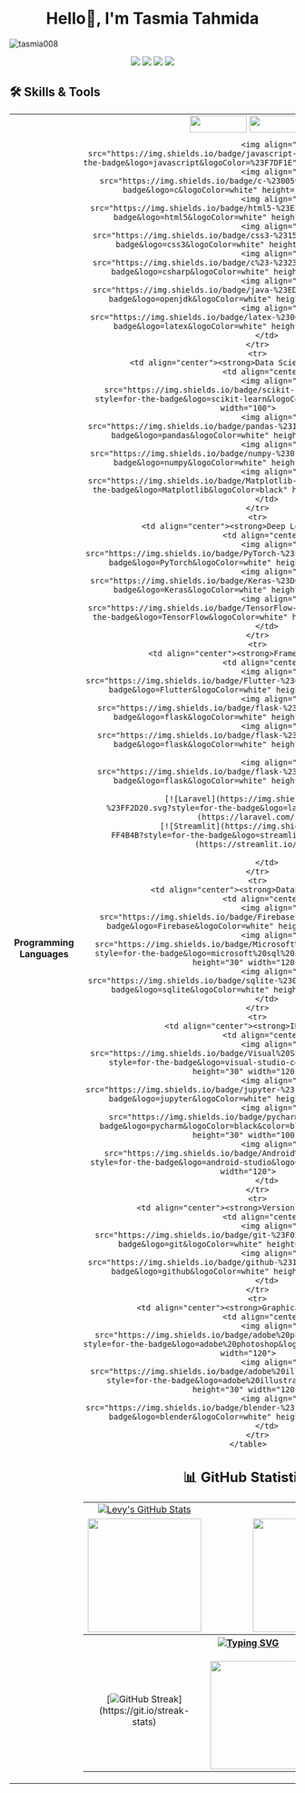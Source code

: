 <h1 align="center">Hello👋, I'm Tasmia Tahmida</h1>
<!-- <h3 align="center">A passionate full  developer from Bangladesh</h3> -->


<!-- !<img src="https://img.shields.io/badge/Keras-%23D00000.svg?style=for-the-badge&logo=Keras&logoColor=white" height="30" width="100"> -->
<!-- ![Keras](https://img.shields.io/badge/Keras-%23D00000.svg?style=for-the-badge&logo=Keras&logoColor=white) -->

<p align="left"> <img src="https://komarev.com/ghpvc/?username=tasmia008&label=Profile%20views&color=0e75b6&style=flat" alt="tasmia008" /> </p>

<!--<p align="left"> <a href="https://github.com/ryo-ma/github-profile-trophy"><img src="https://github-profile-trophy.vercel.app/?username=tasmia008" alt="tasmia008" /></a> </p>!-->

<div align="center">
    <a href="https://drive.google.com/file/d/1OHH8bnSzPW_yap_VQOxVj45jh-jsgkEl/view?usp=sharing/view?usp=sharing"><img src="https://img.shields.io/badge/Resume-d62828?style=for-the-badge&logo=researchgate&logoColor=02c39a"></a>
    <a href="https://www.linkedin.com/in/tasmia-tahmida-711427177"><img src="https://img.shields.io/badge/linkedin-%230077B5.svg?style=for-the-badge&logo=linkedin&logoColor=white"></a>
    <a href="https://tasmia008.github.io/"><img src="https://img.shields.io/badge/Portfolio-%23000000.svg?style=for-the-badge&logo=firefox&logoColor=#FF7139"></a>
    <a href="https://www.kaggle.com/tasmiatahmida"><img src="https://img.shields.io/badge/Kaggle-035a7d?style=for-the-badge&logo=kaggle&logoColor=white"></a>
<!--     <a href="https://www.kaggle.com/tasmiatahmida"><img src="https://img.shields.io/badge/linkedin-%230077B5.svg?style=for-the-badge&logo=linkedin&logoColor=white"></a> -->
</div>



## 🛠️ Skills & Tools
<div align="center">
    <table>
        <tr>
            <td align="center"><strong>Programming Languages</strong></td>
            <td align="center">
                    <img align="center" src="https://img.shields.io/badge/python-3670A0?style=for-the-badge&logo=python&logoColor=ffdd54" height="30" width="100">
                    <img align="center" src=https://img.shields.io/badge/-c++-black?logo=c%2B%2B&style=social=for-the-badge&logo=javascript&logoColor=%23F7DF1E" height="30" width="100">

                    <img align="center" src="https://img.shields.io/badge/javascript-%23323330.svg?style=for-the-badge&logo=javascript&logoColor=%23F7DF1E" height="30" width="100">
                    <img align="center" src="https://img.shields.io/badge/c-%2300599C.svg?style=for-the-badge&logo=c&logoColor=white" height="30" width="100">
                    <img align="center" src="https://img.shields.io/badge/html5-%23E34F26.svg?style=for-the-badge&logo=html5&logoColor=white" height="30" width="100">
                    <img align="center" src="https://img.shields.io/badge/css3-%231572B6.svg?style=for-the-badge&logo=css3&logoColor=white" height="30" width="100">
                    <img align="center" src="https://img.shields.io/badge/c%23-%23239120.svg?style=for-the-badge&logo=csharp&logoColor=white" height="30" width="100">
                    <img align="center" src="https://img.shields.io/badge/java-%23ED8B00.svg?style=for-the-badge&logo=openjdk&logoColor=white" height="30" width="100">
                    <img align="center" src="https://img.shields.io/badge/latex-%23008080.svg?style=for-the-badge&logo=latex&logoColor=white" height="30" width="100">
            </td>
        </tr>
        <tr>
            <td align="center"><strong>Data Science Tools</strong></td>
            <td align="center">
                    <img align="center" src="https://img.shields.io/badge/scikit--learn-%23F7931E.svg?style=for-the-badge&logo=scikit-learn&logoColor=white" height="30" width="100">
                    <img align="center" src="https://img.shields.io/badge/pandas-%23150458.svg?style=for-the-badge&logo=pandas&logoColor=white" height="30" width="100">
                    <img align="center" src="https://img.shields.io/badge/numpy-%23013243.svg?style=for-the-badge&logo=numpy&logoColor=white" height="30" width="100">
                    <img align="center" src="https://img.shields.io/badge/Matplotlib-%23ffffff.svg?style=for-the-badge&logo=Matplotlib&logoColor=black" height="30" width="100">
            </td>
        </tr>
        <tr>
            <td align="center"><strong>Deep Learning</strong></td>
            <td align="center">
                    <img align="center" src="https://img.shields.io/badge/PyTorch-%23EE4C2C.svg?style=for-the-badge&logo=PyTorch&logoColor=white" height="30" width="100">
                    <img align="center" src="https://img.shields.io/badge/Keras-%23D00000.svg?style=for-the-badge&logo=Keras&logoColor=white" height="30" width="100">
                    <img align="center" src="https://img.shields.io/badge/TensorFlow-%23FF6F00.svg?style=for-the-badge&logo=TensorFlow&logoColor=white" height="30" width="100">
            </td>
        </tr>
        <tr>
            <td align="center"><strong>Frameworks</strong></td>
            <td align="center">
                    <img align="center" src="https://img.shields.io/badge/Flutter-%2302569B.svg?style=for-the-badge&logo=Flutter&logoColor=white" height="30" width="100">
                    <img align="center" src="https://img.shields.io/badge/flask-%23000.svg?style=for-the-badge&logo=flask&logoColor=white" height="30" width="100">
                    <img align="center" src="https://img.shields.io/badge/flask-%23000.svg?style=for-the-badge&logo=flask&logoColor=white" height="30" width="100">

                    <img align="center" src="https://img.shields.io/badge/flask-%23000.svg?style=for-the-badge&logo=flask&logoColor=white" height="30" width="100">

                    [![Laravel](https://img.shields.io/badge/vellaravel-%23FF2D20.svg?style=for-the-badge&logo=lara&logoColor=white)](https://laravel.com/)
                   [![Streamlit](https://img.shields.io/badge/Streamlit-FF4B4B?style=for-the-badge&logo=streamlit&logoColor=white)](https://streamlit.io/)

            </td>
        </tr>
        <tr>
            <td align="center"><strong>Databases</strong></td>
            <td align="center">
                    <img align="center" src="https://img.shields.io/badge/Firebase-039BE5?style=for-the-badge&logo=Firebase&logoColor=white" height="30" width="100">
                    <img align="center" src="https://img.shields.io/badge/Microsoft%20SQL%20Server-CC2927?style=for-the-badge&logo=microsoft%20sql%20server&logoColor=white" height="30" width="120">
                    <img align="center" src="https://img.shields.io/badge/sqlite-%2307405e.svg?style=for-the-badge&logo=sqlite&logoColor=white" height="30" width="100">
            </td>
        </tr>
        <tr>
            <td align="center"><strong>IDE</strong></td>
            <td align="center">
                    <img align="center" src="https://img.shields.io/badge/Visual%20Studio%20Code-0078d7.svg?style=for-the-badge&logo=visual-studio-code&logoColor=white" height="30" width="120">
                    <img align="center" src="https://img.shields.io/badge/jupyter-%23FA0F00.svg?style=for-the-badge&logo=jupyter&logoColor=white" height="30" width="100">
                    <img align="center" src="https://img.shields.io/badge/pycharm-143?style=for-the-badge&logo=pycharm&logoColor=black&color=black&labelColor=green" height="30" width="100">
                    <img align="center" src="https://img.shields.io/badge/Android%20Studio-3DDC84.svg?style=for-the-badge&logo=android-studio&logoColor=white" height="30" width="120">
            </td>
        </tr>
        <tr>
            <td align="center"><strong>Version Control</strong></td>
            <td align="center">
                    <img align="center" src="https://img.shields.io/badge/git-%23F05033.svg?style=for-the-badge&logo=git&logoColor=white" height="30" width="100">
                    <img align="center" src="https://img.shields.io/badge/github-%23121011.svg?style=for-the-badge&logo=github&logoColor=white" height="30" width="100">
            </td>
        </tr>
        <tr>
            <td align="center"><strong>Graphical Tools</strong></td>
            <td align="center">
                    <img align="center" src="https://img.shields.io/badge/adobe%20photoshop-%2331A8FF.svg?style=for-the-badge&logo=adobe%20photoshop&logoColor=white" height="30" width="120">
                    <img align="center" src="https://img.shields.io/badge/adobe%20illustrator-%23FF9A00.svg?style=for-the-badge&logo=adobe%20illustrator&logoColor=white" height="30" width="120">
                    <img align="center" src="https://img.shields.io/badge/blender-%23F5792A.svg?style=for-the-badge&logo=blender&logoColor=white" height="30" width="100">
            </td>
        </tr>
    </table>
</div>







<!---
## Skills & Tools
<div align="center">
    <table>
        <tr>
            <th colspan="6"><strong>Programming Languages</strong></th>
        </tr>
        <tr>
            <td align="center"><img src="https://github.com/devicons/devicon/blob/v2.15.1/icons/python/python-original-wordmark.svg" height="80" width="80"></td>
            <td align="center"><img src="https://github.com/devicons/devicon/blob/v2.15.1/icons/dart/dart-original-wordmark.svg" height="80" width="80"></td>
            <td align="center"><img src="https://github.com/devicons/devicon/blob/v2.15.1/icons/javascript/javascript-original.svg" height="80" width="80"></td>
            <td align="center"><img src="https://github.com/devicons/devicon/blob/v2.15.1/icons/csharp/csharp-original.svg" height="80" width="80"></td>
            <td align="center"><img src="https://github.com/devicons/devicon/blob/v2.15.1/icons/java/java-original-wordmark.svg" height="80" width="80"></td>
            <td align="center"><img src="https://github.com/devicons/devicon/blob/v2.15.1/icons/c/c-original.svg" height="80" width="80"></td>
        </tr>
        <tr>
            <td align="center"><strong>Python</strong></td>
            <td align="center"><strong>Dart</strong></td>
            <td align="center"><strong>JavaScript</strong></td>
            <td align="center"><strong>C#</strong></td>
            <td align="center"><strong>Java</strong></td>
            <td align="center"><strong>C</strong></td>
        </tr>
    </table>
    <table>
        <tr>
            <th colspan="4"><strong>Data Science Tools</strong></th>
        </tr>
        <tr>
            <td align="center"><img src="https://github.com/tasmia008/tasmia008/assets/110896263/189fe83b-a9f0-4100-a1df-d064e3b648ee" height="80" width="80"></td>
            <td align="center"><img src="https://github.com/devicons/devicon/blob/master/icons/pandas/pandas-original-wordmark.svg" height="80" width="80"></td>
            <td align="center"><img src="https://github.com/devicons/devicon/blob/master/icons/numpy/numpy-original-wordmark.svg" height="80" width="80"></td>
            <td align="center"><img src="https://github.com/tasmia008/tasmia008/assets/110896263/b5379879-d034-49d6-a4a9-27c207bddb1c" height="80" width="80"></td>
        </tr>
        <tr>
            <td align="center"><strong>Scikit-Learn</strong></td>
            <td align="center"><strong>Pandas</strong></td>
        <td align="center"><strong>Numpy</strong></td>
            <td align="center"><strong>Matplotlib</strong></td>
        </tr>
    </table>
    <table>
        <tr>
            <th colspan="3"><strong>Deep Learning</strong></th>
        <tr>
            <td align="center"><img src="https://github.com/tasmia008/tasmia008/assets/110896263/eb234c7c-1427-4530-b867-22953971d262" height="80" width="80"></td>
            <td align="center"><img src="https://github.com/tasmia008/tasmia008/assets/110896263/ef7236f5-21e6-4b5f-8d95-8b6e67bb2754" height="100" width="100"></td>
            <td align="center"><img src="https://github.com/tasmia008/tasmia008/assets/110896263/c80f61e5-9fe3-4698-bec8-961532d3b772" height="80" width="80"></td>
            <td align="center"><img src="https://github.com/tasmia008/tasmia008/assets/110896263/c19ba764-54e0-4cc3-9914-818503161b14" height="120" width="120"></td>
        </tr>
        <tr>
            <td align="center"><strong>TensorFlow</strong></td>
            <td align="center"><strong>Keras</strong></td>
            <td align="center"><strong>TensorFlow Lite</strong></td>
            <td align="center"><strong>FastAI</strong></td>
        </tr>
    </table>
    <table>
        <tr>
            <th colspan="4"><strong>Framework Tools</strong></th>
        </tr>
        <tr>
            <td align="center"><img src="https://github.com/devicons/devicon/blob/v2.15.1/icons/flutter/flutter-original.svg" height="80" width="80"></td>
            <td align="center"><img src="https://github.com/devicons/devicon/blob/v2.15.1/icons/html5/html5-original-wordmark.svg" height="80" width="80"></td>
            <td align="center"><img src="https://github.com/devicons/devicon/blob/v2.15.1/icons/css3/css3-original-wordmark.svg" height="80" width="80"></td>
            <td align="center"><img src="https://github.com/devicons/devicon/blob/master/icons/dot-net/dot-net-original-wordmark.svg" height="80" width="80"></td>
        </tr>
        <tr>
            <td align="center"><strong>Flutter</strong></td>
            <td align="center"><strong>HTML</strong></td>
            <td align="center"><strong>CSS</strong></td>
            <td align="center"><strong>ASP .Net</strong></td>
        </tr>
    </table>
    <table>
    <table>
        <tr>
            <th colspan="6"><strong>IDE</strong></th>
        </tr>
        <tr>
            <td align="center"><img src="https://github.com/devicons/devicon/blob/v2.15.1/icons/vscode/vscode-original-wordmark.svg" height="80" width="80"></td>
            <td align="center"><img src="https://github.com/devicons/devicon/blob/v2.15.1/icons/jupyter/jupyter-original-wordmark.svg" height="80" width="80"></td>
            <td align="center"><img src="https://github.com/devicons/devicon/blob/v2.15.1/icons/pycharm/pycharm-original-wordmark.svg" height="80" width="80"></td>
            <td align="center"><img src="https://github.com/devicons/devicon/blob/v2.15.1/icons/androidstudio/androidstudio-original-wordmark.svg" height="80" width="80"></td>
            <td align="center"><img src="https://github.com/devicons/devicon/blob/v2.15.1/icons/matlab/matlab-original.svg" height="80" width="80"></td>
            <td align="center"><img src="https://github.com/devicons/devicon/blob/v2.15.1/icons/microsoftsqlserver/microsoftsqlserver-plain-wordmark.svg" height="80" width="80"></td>
        </tr>
        <tr>
            <td align="center"><strong>Visual Studio Code</strong></td>
            <td align="center"><strong>Jupyter Notebook</strong></td>
            <td align="center"><strong>PyCharm</strong></td>
            <td align="center"><strong>Android Studio</strong></td>
            <td align="center"><strong>MATLAB</strong></td>
            <td align="center"><strong>MS SQL Server</strong></td>
        </tr>
    </table>
    <table>
        <tr>
            <th colspan="3"><strong>Opensource Platforms</strong></th>
        </tr>
        <tr>
            <td align="center"><img src="https://github.com/tasmia008/tasmia008/assets/110896263/285af968-6191-4aee-a8e7-981c8d3d0ec9" height="80" width="80"></td>
            <td align="center"><img src="https://github.com/devicons/devicon/blob/v2.15.1/icons/git/git-original-wordmark.svg" height="80" width="80"></td>
            <td align="center"><img src="https://github.com/devicons/devicon/blob/v2.15.1/icons/github/github-original-wordmark.svg" height="80" width="80"></td>
        </tr>
          <tr>
            <td align="center">Google Colaboratory</td>
            <td align="center"><strong>Git</strong></td>
            <td align="center"><strong>GitHub</strong></td>
        </tr>
    </table>
     <table>
        <tr>
            <th colspan="3"><strong>Graphical Tooks</strong></th>
        </tr>
        <tr>
            <td><img src="https://github.com/devicons/devicon/blob/v2.15.1/icons/photoshop/photoshop-plain.svg" height="80" width="80"></td>
            <td><img src="https://github.com/devicons/devicon/blob/v2.15.1/icons/illustrator/illustrator-plain.svg" height="80" width="80"></td>
            <td><img src="https://github.com/devicons/devicon/blob/master/icons/blender/blender-original-wordmark.svg" height="80" width="80"></td>
        </tr>
           <tr>
            <td align="center"><strong>Adobe Photoshop</strong></td>
            <td align="center"><strong>Adobe Illustrator</strong></td>
            <td align="center"><strong>Blender</strong></td>
        </tr>
    </table>
</div> 
-->


## 📊 GitHub Statistics
<table align="center">
<tr align="center">
<td>
<a href="https://github.com/tasmia008/tasmia008">
    <img align="center" src="https://github-readme-stats.vercel.app/api?username=tasmia008&show_icons=true&line_height=27&count_private=true&title_color=f48c06&text_color=c9cacc&icon_color=2bbc8a&bg_color=000000" alt="Levy's GitHub Stats" />
</td>
<td>
            <img align="center" src="https://github-readme-stats.vercel.app/api/top-langs/?username=tasmia008&theme=highcontrast&layout=compact" />
  </a>
</td>
</tr>

<tr align="center">
<td>
            <img height="200em" src="https://github-profile-summary-cards.vercel.app/api/cards/most-commit-language?username=tasmia008"/>
</td>
<td>
            <img height="200em" src="https://github-profile-summary-cards.vercel.app/api/cards/repos-per-language?username=tasmia008"/>
</td>
</tr>

<tr align="center">
<tr align="center">
<!--         <th colspan="7"><a href="https://github.com/tasmia008/readme-typing-svg"><img src="https://readme-typing-svg.herokuapp.com/?lines=Email%20me%20via%20cotechlevy@gmail.com;I%20am%20ready%20to%20work%20with%20you!;&font=Fira%20Code&center=true&width=440&height=45&color=FFFFFF&vCenter=true&size=22"></a></th> -->
    <th colspan="7"><a href="https://git.io/typing-svg"><img src="https://readme-typing-svg.herokuapp.com?font=Fira+Code&pause=1000&color=1BF711&center=true&vCenter=true&random=false&width=435&lines=I+am+ready+to+work+with+you.;Mail+me+via+tasmiatahmida.8@gmail.com" alt="Typing SVG" /></a></th>
      </tr>
<td align="center">


[![GitHub Streak](https://github-readme-streak-stats.herokuapp.com/?user=tasmia008&theme=highcontrast&layout=compa")](https://git.io/streak-stats)


</td>
<td align="center">
<p align="center">
</p>
            <img align="center" src="https://camo.githubusercontent.com/19db51af5f90f1b152bc0b9078f5fe97053955be5074f03f17019c70345bdcdb/68747470733a2f2f6d69726f2e6d656469756d2e636f6d2f6d61782f313336302f302a37513379765349765f7430696f4a2d5a2e676966" width="350" height="190" />
</td>
</tr>
</table>





